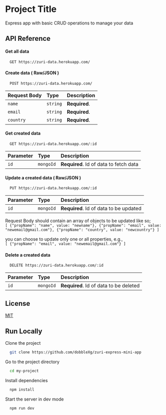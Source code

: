 
# Project Title

Express app with basic CRUD operations to manage your data
## API Reference

#### Get all data

```http
  GET https://zuri-data.herokuapp.com/
```



#### Create data ( Raw/JSON )

```http
  POST https://zuri-data.herokuapp.com/
```

| Request Body | Type     | Description                       |
| :-------- | :------- | :-------------------------------- |
| `name`      | `string` | **Required**.  |
| `email`      | `string` | **Required**. |
| `country`      | `string` | **Required**. |



#### Get created data

```http
  GET https://zuri-data.herokuapp.com/:id
```

| Parameter | Type     | Description                       |
| :-------- | :------- | :-------------------------------- |
| `id`      | `mongoId` | **Required**. Id of data to fetch data|


#### Update a created data ( Raw/JSON )

```http
  PUT https://zuri-data.herokuapp.com/:id
```

| Parameter | Type     | Description                       |
| :-------- | :------- | :-------------------------------- |
| `id`      | `mongoId` | **Required**. Id of data to be updated |

Request Body should contain an array of objects to be updated like so; \
 `[
     {"propName": "name", value: "newname"},
     {"propName": "email", value: "newemail@gmail.com"},
     {"propName": "country", value: "newcountry"}
 ]`

you can choose to update only one or all properties, e.g.,  
`[
     {"propName": "email", value: "newemail@gmail.com"}
 ]`

#### Delete a created data

```http
  DELETE https://zuri-data.herokuapp.com/:id
```

| Parameter | Type     | Description                       |
| :-------- | :------- | :-------------------------------- |
| `id`      | `mongoId` | **Required**. Id of data to be deleted |







## License

[MIT](https://choosealicense.com/licenses/mit/)


## Run Locally

Clone the project

```bash
  git clone https://github.com/dobbleXg/zuri-express-mini-app
```

Go to the project directory

```bash
  cd my-project
```

Install dependencies

```bash
  npm install
```

Start the server in dev mode

```bash
  npm run dev
```
